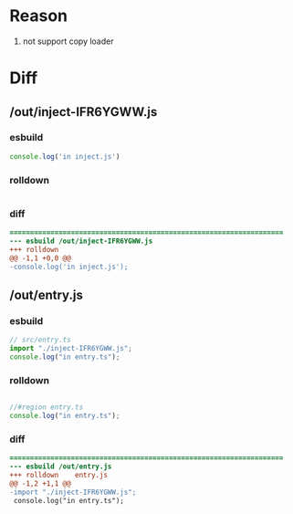 # Reason
1. not support copy loader
# Diff
## /out/inject-IFR6YGWW.js
### esbuild
```js
console.log('in inject.js')
```
### rolldown
```js

```
### diff
```diff
===================================================================
--- esbuild	/out/inject-IFR6YGWW.js
+++ rolldown	
@@ -1,1 +0,0 @@
-console.log('in inject.js');

```
## /out/entry.js
### esbuild
```js
// src/entry.ts
import "./inject-IFR6YGWW.js";
console.log("in entry.ts");
```
### rolldown
```js

//#region entry.ts
console.log("in entry.ts");

```
### diff
```diff
===================================================================
--- esbuild	/out/entry.js
+++ rolldown	entry.js
@@ -1,2 +1,1 @@
-import "./inject-IFR6YGWW.js";
 console.log("in entry.ts");

```